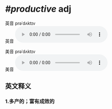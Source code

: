 # ***\#productive*** adj
英音 prəˈdʌktɪv  
英音
<audio src="./media/productive1_AAC.aac" controls="controls"></audio>

美音 prəˈdʌktɪv  
美音
<audio src="./media/productive2_AAC.aac" controls="controls"></audio>



  

英文释义
---
### 1.**多产的；富有成效的**  


